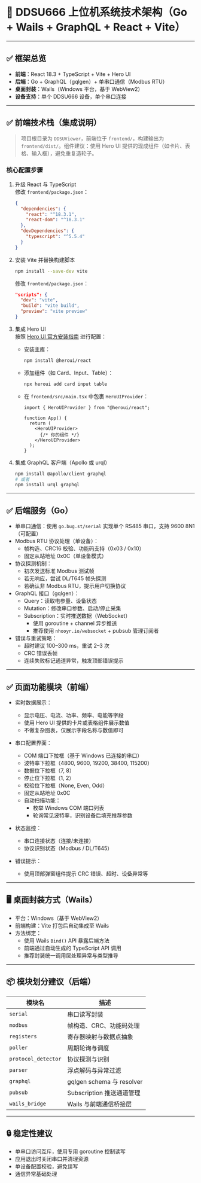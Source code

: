 # 🧱 DDSU666 上位机系统技术架构（Go + Wails + GraphQL + React + Vite）

---

## ✅ 框架总览

- **前端**：React 18.3 + TypeScript + Vite + Hero UI  
- **后端**：Go + GraphQL（gqlgen）+ 单串口通信（Modbus RTU）  
- **桌面封装**：Wails（Windows 平台，基于 WebView2）
- **设备支持**：单个 DDSU666 设备，单个串口连接

---

## ✅ 前端技术栈（集成说明）

> 项目根目录为 `DDSUViewer`，前端位于 `frontend/`，构建输出为 `frontend/dist/`。组件建议：使用 Hero UI 提供的现成组件（如卡片、表格、输入框），避免重复造轮子。

### 核心配置步骤

1. 升级 React 与 TypeScript  
   修改 `frontend/package.json`：
   ```json
   {
     "dependencies": {
       "react": "^18.3.1",
       "react-dom": "^18.3.1"
     },
     "devDependencies": {
       "typescript": "^5.5.4"
     }
   }
   ```

2. 安装 Vite 并替换构建脚本  
   ```bash
   npm install --save-dev vite
   ```

   修改 `frontend/package.json`：
   ```json
   "scripts": {
     "dev": "vite",
     "build": "vite build",
     "preview": "vite preview"
   }
   ```

3. 集成 Hero UI  
   按照 [Hero UI 官方安装指南](https://www.heroui.com/docs/guide/installation) 进行配置：

   - 安装主库：
     ```bash
     npm install @heroui/react
     ```

   - 添加组件（如 Card、Input、Table）：
     ```bash
     npx heroui add card input table
     ```

   - 在 `frontend/src/main.tsx` 中包裹 `HeroUIProvider`：
     ```tsx
     import { HeroUIProvider } from "@heroui/react";

     function App() {
       return (
         <HeroUIProvider>
           {/* 你的组件 */}
         </HeroUIProvider>
       );
     }
     ```

4. 集成 GraphQL 客户端（Apollo 或 urql）  
   ```bash
   npm install @apollo/client graphql
   # 或者
   npm install urql graphql
   ```

---

## ✅ 后端服务（Go）

- 单串口通信：使用 `go.bug.st/serial` 实现单个 RS485 串口，支持 9600 8N1（可配置）
- Modbus RTU 协议处理（单设备）：
  - 帧构造、CRC16 校验、功能码支持（0x03 / 0x10）
  - 固定从站地址 0x0C（单设备模式）
- 协议探测机制：
  - 初次发送标准 Modbus 测试帧
  - 若无响应，尝试 DL/T645 帧头探测
  - 若确认非 Modbus RTU，提示用户切换协议
- GraphQL 接口（gqlgen）：
  - Query：读取电参量、设备状态
  - Mutation：修改串口参数、启动/停止采集
  - Subscription：实时推送数据（WebSocket）
    - 使用 goroutine + channel 异步推送
    - 推荐使用 `nhooyr.io/websocket` + pubsub 管理订阅者
- 错误与重试策略：
  - 超时建议 100–300 ms，重试 2–3 次
  - CRC 错误丢帧
  - 连续失败标记通道异常，触发顶部错误提示

---

## ✅ 页面功能模块（前端）

- 实时数据展示：
  - 显示电压、电流、功率、频率、电能等字段
  - 使用 Hero UI 提供的卡片或表格组件展示数值
  - 不做复杂图表，仅展示字段名称与数值即可

- 串口配置界面：
  - COM 端口下拉框（基于 Windows 已连接的串口）
  - 波特率下拉框（4800, 9600, 19200, 38400, 115200）
  - 数据位下拉框（7, 8）
  - 停止位下拉框（1, 2）
  - 校验位下拉框（None, Even, Odd）
  - 固定从站地址 0x0C
  - 自动扫描功能：
    - 枚举 Windows COM 端口列表
    - 轮询常见波特率，识别设备后填充推荐参数

- 状态监控：
  - 串口连接状态（连接/未连接）
  - 协议识别状态（Modbus / DL/T645）

- 错误提示：
  - 使用顶部弹窗组件提示 CRC 错误、超时、设备异常等

---

## 🖥️ 桌面封装方式（Wails）

- 平台：Windows（基于 WebView2）
- 前端构建：Vite 打包后自动集成至 Wails
- 方法绑定：
  - 使用 Wails `Bind()` API 暴露后端方法
  - 前端通过自动生成的 TypeScript API 调用
  - 推荐封装统一调用层处理异常与类型推导

---

## 📦 模块划分建议（后端）

| 模块名             | 描述 |
|--------------------|------|
| `serial`           | 串口读写封装 |
| `modbus`           | 帧构造、CRC、功能码处理 |
| `registers`        | 寄存器映射与数据点抽象 |
| `poller`           | 周期轮询与调度 |
| `protocol_detector`| 协议探测与识别 |
| `parser`           | 浮点解码与异常过滤 |
| `graphql`          | gqlgen schema 与 resolver |
| `pubsub`           | Subscription 推送通道管理 |
| `wails_bridge`     | Wails 与前端通信桥接层

---

## 🔒 稳定性建议

- 单串口访问互斥，使用专用 goroutine 控制读写
- 应用退出时关闭串口并清理资源
- 单设备配置校验，避免误写
- 通信异常基础处理
